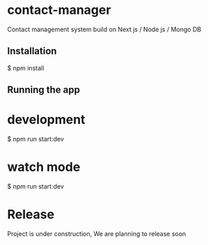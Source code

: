 # contact-manager
Contact management system build on Next js / Node js / Mongo DB 

## Installation
$ npm install

## Running the app
# development
$ npm run start:dev

# watch mode
$ npm run start:dev

# Release
 Project is under construction, We are planning to release soon
